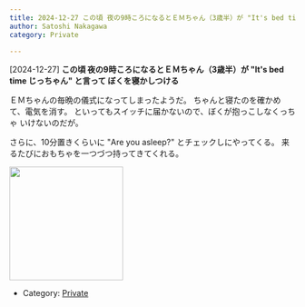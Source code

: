 ```yaml
---
title: 2024-12-27 この頃 夜の9時ころになるとＥＭちゃん（3歳半）が "It's bed time じっちゃん" と言って ぼくを寝かしつける
author: Satoshi Nakagawa
category: Private

---
```


[2024-12-27] **この頃 夜の9時ころになるとＥＭちゃん（3歳半）が "It's bed time じっちゃん" と言って ぼくを寝かしつける** 

 ＥＭちゃんの毎晩の儀式になってしまったようだ。
ちゃんと寝たのを確かめて、電気を消す。
といってもスイッチに届かないので、ぼくが抱っこしなくっちゃ
いけないのだが。

 さらに、10分置きくらいに
"Are you asleep?" とチェックしにやってくる。
来るたびにおもちゃを一つづつ持ってきてくれる。

<img src="pict/2024-12-27-dolls.jpg)" alt="" width="200"/>

- Category: [Private](https://merapano.github.io/categories.html#Private)


